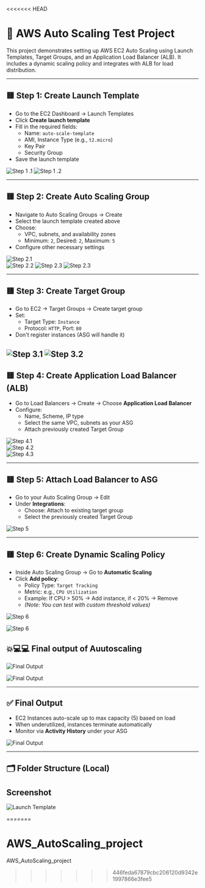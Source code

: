 <<<<<<< HEAD
# 📘 AWS Auto Scaling Test Project

This project demonstrates setting up AWS EC2 Auto Scaling using Launch Templates, Target Groups, and an Application Load Balancer (ALB). It includes a dynamic scaling policy and integrates with ALB for load distribution.

---

## 🟨 Step 1: Create Launch Template

- Go to the EC2 Dashboard → Launch Templates
- Click **Create launch template**
- Fill in the required fields:
  - Name: `auto-scale-template`
  - AMI, Instance Type (e.g., `t2.micro`)
  - Key Pair
  - Security Group
- Save the launch template


![Step 1 .1 ](./Screenshot/Launch-Template-Creation.png)
![Step 1 .2 ](./Screenshot/Launch-Template-Dashboard.png)

---

## 🟨 Step 2: Create Auto Scaling Group

- Navigate to Auto Scaling Groups → Create
- Select the launch template created above
- Choose:
  - VPC, subnets, and availability zones
  - Minimum: `2`, Desired: `2`, Maximum: `5`
- Configure other necessary settings

![Step 2.1](./Screenshot/Create-AutoScaling-Group.png)  
![Step 2.2](./Screenshot/AutoScaling-Select-vpc-AZ.png)
![Step 2.3](./Screenshot/AutoScaling-Set-desire-Capacity.png)
![Step 2.3](./Screenshot/AutoScaling-dashboard.png)

---

## 🟨 Step 3: Create Target Group

- Go to EC2 → Target Groups → Create target group
- Set:
  - Target Type: `Instance`
  - Protocol: `HTTP`, Port: `80`
- Don't register instances (ASG will handle it)

![Step 3.1](./Screenshot/Creating-TargetGroup.png)
![Step 3.2](./Screenshot/Targetgroup-Dashboard.png)
---

## 🟨 Step 4: Create Application Load Balancer (ALB)

- Go to Load Balancers → Create → Choose **Application Load Balancer**
- Configure:
  - Name, Scheme, IP type
  - Select the same VPC, subnets as your ASG
  - Attach previously created Target Group

![Step 4.1](./Screenshot/Create-Load-Balancer.png)  
![Step 4.2](./Screenshot/Loadbalancer-Select-AZ-SG.png)  
![Step 4.3](./Screenshot/Loadbalancer-select-targetgroup.png)

---

## 🟨 Step 5: Attach Load Balancer to ASG

- Go to your Auto Scaling Group → Edit
- Under **Integrations**:
  - Choose: Attach to existing target group
  - Select the previously created Target Group

![Step 5](./Screenshot/AutoScaling-integrate-targetgroup(loadblancer).png)

---

## 🟨 Step 6: Create Dynamic Scaling Policy

- Inside Auto Scaling Group → Go to **Automatic Scaling**
- Click **Add policy**:
  - Policy Type: `Target Tracking`
  - Metric: e.g., `CPU Utilization`
  - Example: If CPU > 50% → Add instance, if < 20% → Remove
  - *(Note: You can test with custom threshold values)*

![Step 6](./Screenshot/AutoScaling-DynamicPolicy.png)


![Step 6](./Screenshot/AutoScaling-min-capacity-instance.png)



## 💥💻💻 Final output of Auutoscaling

![Final Output ](./Screenshot/AutoScaling-Activity-History.png)

![Final Output ](./Screenshot/Final-Output-AutoScaling.png)





---

## ✅ Final Output

- EC2 Instances auto-scale up to max capacity (5) based on load
- When underutilized, instances terminate automatically
- Monitor via **Activity History** under your ASG

![Final Output](./Screenshot/Image%2010.png)

---

## 🗂️ Folder Structure (Local)



## Screenshot 

![Launch Template ](./Screenshot/AutoScalingGroup.png)

=======
# AWS_AutoScaling_project
AWS_AutoScaling_project
>>>>>>> 446feda67879cbc206120d9342e1997866e3fee5
